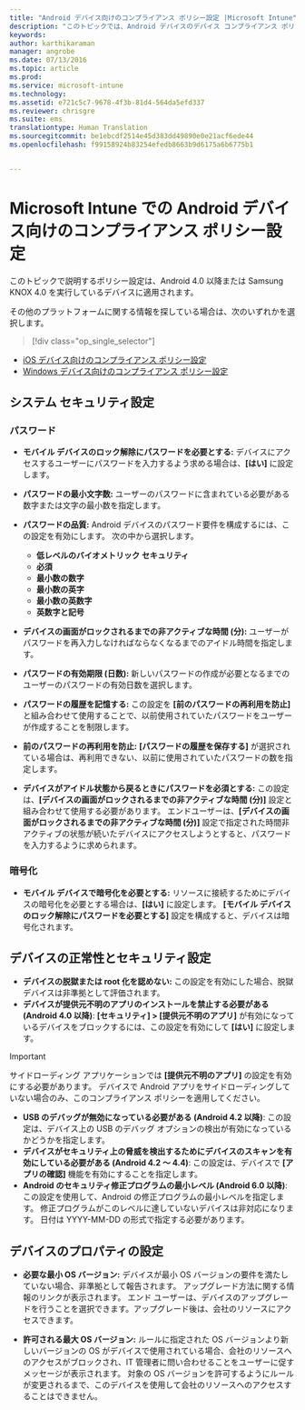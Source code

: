 ```yaml
---
title: "Android デバイス向けのコンプライアンス ポリシー設定 |Microsoft Intune"
description: "このトピックでは、Android デバイスのデバイス コンプライアンス ポリシーの設定について説明します。"
keywords: 
author: karthikaraman
manager: angrobe
ms.date: 07/13/2016
ms.topic: article
ms.prod: 
ms.service: microsoft-intune
ms.technology: 
ms.assetid: e721c5c7-9678-4f3b-81d4-564da5efd337
ms.reviewer: chrisgre
ms.suite: ems
translationtype: Human Translation
ms.sourcegitcommit: be1ebcdf2514e45d383dd49890e0e21acf6ede44
ms.openlocfilehash: f99158924b83254efedb8663b9d6175a6b6775b1


---
```



# Microsoft Intune での Android デバイス向けのコンプライアンス ポリシー設定

このトピックで説明するポリシー設定は、Android 4.0 以降または Samsung KNOX 4.0 を実行しているデバイスに適用されます。

その他のプラットフォームに関する情報を探している場合は、次のいずれかを選択します。
> [!div class="op_single_selector"]
- [iOS デバイス向けのコンプライアンス ポリシー設定](ios-compliance-policy-settings-in-microsoft-intune.md)
- [Windows デバイス向けのコンプライアンス ポリシー設定](windows-compliance-policy-settings-in-microsoft-intune.md)

## システム セキュリティ設定
### パスワード
- **モバイル デバイスのロック解除にパスワードを必要とする:** デバイスにアクセスするユーザーにパスワードを入力するよう求める場合は、**[はい]** に設定します。

-  **パスワードの最小文字数:** ユーザーのパスワードに含まれている必要がある数字または文字の最小数を指定します。

- **パスワードの品質:** Android デバイスのパスワード要件を構成するには、この設定を有効にします。 次の中から選択します。
  -   **低レベルのバイオメトリック セキュリティ**
  - **必須**
  -   **最小数の数字**
  -   **最小数の英字**
  -   **最小数の英数字**
  -   **英数字と記号**

- **デバイスの画面がロックされるまでの非アクティブな時間 (分):** ユーザーがパスワードを再入力しなければならなくなるまでのアイドル時間を指定します。

- **パスワードの有効期限 (日数):** 新しいパスワードの作成が必要となるまでのユーザーのパスワードの有効日数を選択します。

- **パスワードの履歴を記憶する:** この設定を **[前のパスワードの再利用を防止]** と組み合わせて使用することで、以前使用されていたパスワードをユーザーが作成することを制限します。

- **前のパスワードの再利用を防止:** **[パスワードの履歴を保存する]** が選択されている場合は、再利用できない、以前に使用されていたパスワードの数を指定します。

- **デバイスがアイドル状態から戻るときにパスワードを必須とする:** この設定は、**[デバイスの画面がロックされるまでの非アクティブな時間 (分)]** 設定と組み合わせて使用する必要があります。 エンドユーザーは、**[デバイスの画面がロックされるまでの非アクティブな時間 (分)]** 設定で指定された時間非アクティブの状態が続いたデバイスにアクセスしようとすると、パスワードを入力するように求められます。

### 暗号化
- **モバイル デバイスで暗号化を必要とする:** リソースに接続するためにデバイスの暗号化を必要とする場合は、**[はい]** に設定します。 **[モバイル デバイスのロック解除にパスワードを必要とする]** 設定を構成すると、デバイスは暗号化されます。

## デバイスの正常性とセキュリティ設定

- **デバイスの脱獄または root 化を認めない:** この設定を有効にした場合、脱獄デバイスは非準拠として評価されます。
- **デバイスが提供元不明のアプリのインストールを禁止する必要がある (Android 4.0 以降)**: **[セキュリティ] > [提供元不明のアプリ]** が有効になっているデバイスをブロックするには、この設定を有効にして **[はい]** に設定します。  
>[!IMPORTANT]
>サイドローディング アプリケーションでは **[提供元不明のアプリ]** の設定を有効にする必要があります。  デバイスで Android アプリをサイドローディングしていない場合のみ、このコンプライアンス ポリシーを適用してください。

- **USB のデバッグが無効になっている必要がある (Android 4.2 以降)**: この設定は、デバイス上の USB のデバッグ オプションの検出が有効になっているかどうかを指定します。
- **デバイスがセキュリティ上の脅威を検出するためにデバイスのスキャンを有効にしている必要がある (Android 4.2 ～ 4.4)**: この設定は、デバイスで **[アプリの確認]** 機能を有効にすることを指定します。
- **Android のセキュリティ修正プログラムの最小レベル (Android 6.0 以降)**: この設定を使用して、Android の修正プログラムの最小レベルを指定します。  修正プログラムがこのレベルに達していないデバイスは非対応になります。 日付は YYYY-MM-DD の形式で指定する必要があります。


## デバイスのプロパティの設定
- **必要な最小 OS バージョン:** デバイスが最小 OS バージョンの要件を満たしていない場合、非準拠として報告されます。
  アップグレード方法に関する情報のリンクが表示されます。 エンド ユーザーは、デバイスのアップグレードを行うことを選択できます。アップグレード後は、会社のリソースにアクセスできます。

- **許可される最大 OS バージョン:** ルールに指定された OS バージョンより新しいバージョンの OS がデバイスで使用されている場合、会社のリソースへのアクセスがブロックされ、IT 管理者に問い合わせることをユーザーに促すメッセージが表示されます。 対象の OS バージョンを許可するようにルールが変更されるまで、このデバイスを使用して会社のリソースへのアクセスすることはできません。



<!--HONumber=Jul16_HO5-->



